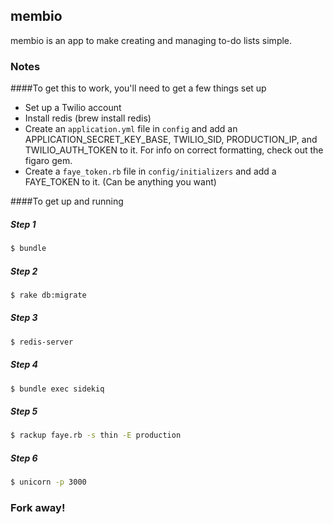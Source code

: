 ## membio

membio is an app to make creating and managing to-do lists simple.

### Notes
####To get this to work, you'll need to get a few things set up
* Set up a Twilio account
* Install redis (brew install redis)
* Create an `application.yml` file in `config` and add an APPLICATION_SECRET_KEY_BASE, TWILIO_SID, PRODUCTION_IP, and TWILIO_AUTH_TOKEN to it. For info on correct formatting, check out the figaro gem.
* Create a `faye_token.rb` file in `config/initializers` and add a FAYE_TOKEN to it. (Can be anything you want)

####To get up and running

##### Step 1

```bash
$ bundle
```

##### Step 2

```bash
$ rake db:migrate
```

##### Step 3

```bash
$ redis-server
```

##### Step 4

```bash
$ bundle exec sidekiq
```

##### Step 5

```bash
$ rackup faye.rb -s thin -E production
```

##### Step 6

```bash
$ unicorn -p 3000
```

### Fork away!